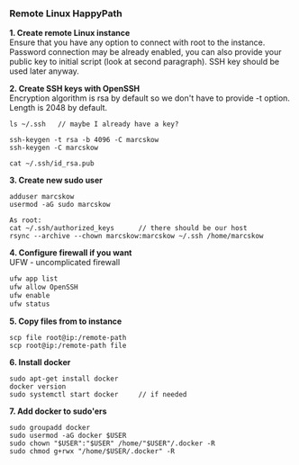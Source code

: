 ### Remote Linux HappyPath
**1. Create remote Linux instance**  
Ensure that you have any option to connect with root to the instance. Password 
connection may be already enabled, you can also provide your public key
to initial script (look at second paragraph). SSH key should be used later anyway.

**2. Create SSH keys with OpenSSH**  
Encryption algorithm is rsa by default so we don't have to provide -t option. Length is 2048 by default.
```
ls ~/.ssh   // maybe I already have a key?

ssh-keygen -t rsa -b 4096 -C marcskow
ssh-keygen -C marcskow

cat ~/.ssh/id_rsa.pub
```

**3. Create new sudo user**
```
adduser marcskow
usermod -aG sudo marcskow

As root:
cat ~/.ssh/authorized_keys      // there should be our host
rsync --archive --chown marcskow:marcskow ~/.ssh /home/marcskow
```

**4. Configure firewall if you want**  
UFW - uncomplicated firewall
```kotlin
ufw app list
ufw allow OpenSSH
ufw enable
ufw status
```

**5. Copy files from to instance**
```
scp file root@ip:/remote-path
scp root@ip:/remote-path file
```

**6. Install docker**
```
sudo apt-get install docker
docker version
sudo systemctl start docker     // if needed
```

**7. Add docker to sudo'ers**
```
sudo groupadd docker
sudo usermod -aG docker $USER
sudo chown "$USER":"$USER" /home/"$USER"/.docker -R
sudo chmod g+rwx "/home/$USER/.docker" -R
```
